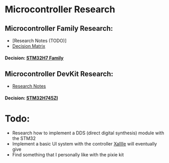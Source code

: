 # Microcontroller Research
## Microcontroller Family Research:
* [Research Notes (TODO)]
* [Decision Matrix](Microcontroller_Family_Chart.pdf)
#### Decision: [<ins>**STM32H7 Family**</ins>](https://www.st.com/en/microcontrollers-microprocessors/stm32h7-series.html)
  
## Microcontroller DevKit Research:
* [Research Notes](Microcontroller_DevKit.md)
#### Decision: [<ins>**STM32H745ZI**</ins>](https://www.st.com/en/microcontrollers-microprocessors/stm32h745zi.html)


# Todo:
* Research how to implement a DDS (direct digital synthesis) module with the STM32
* Implement a basic UI system with the controller [Xalllle](https://github.com/Xalllle) will eventually give
* Find something that I personally like with the pixie kit

